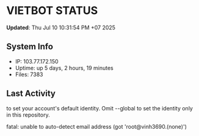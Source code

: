 # VIETBOT STATUS
**Updated**: Thu Jul 10 10:31:54 PM +07 2025

## System Info
- IP: 103.77.172.150
- Uptime: up 5 days, 2 hours, 19 minutes
- Files: 7383

## Last Activity

to set your account's default identity.
Omit --global to set the identity only in this repository.

fatal: unable to auto-detect email address (got 'root@vinh3690.(none)')
